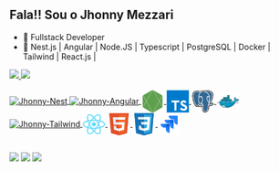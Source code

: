## Fala!! Sou o Jhonny Mezzari

- 🔭 Fullstack Developer
- 🌱  Nest.js | Angular | Node.JS | Typescript | PostgreSQL | Docker | Tailwind  | React.js |   
<div align="left">
  <a href="https://github.com/JhonnyBif">
  <img height="180em" src="https://github-readme-stats.vercel.app/api?username=JhonnyBif&show_icons=true&theme=synthwave&include_all_commits=true&count_private=true"/>
  <img height="170em" src="https://github-readme-stats.vercel.app/api/top-langs/?username=JhonnyBif&layout=compact&langs_count=7&theme=synthwave"/>
</div>
<div style="display: inline_block"><br>
  <img align="center" alt="Jhonny-Nest" height="40" width="40" src="[https://raw.githubusercontent.com/devicons/devicon/master/icons/nestjs/nestjs-plain.svg](https://devicon-website.vercel.app/api/nestjs/plain.svg)">
  <img align="center" alt="Jhonny-Angular" height="40" width="40" src="https://cdn.jsdelivr.net/gh/devicons/devicon/icons/angularjs/angularjs-plain.svg" >
  <img align="center" alt="Jhonny-Node" height="40" width="40" src="https://raw.githubusercontent.com/devicons/devicon/master/icons/nodejs/nodejs-plain.svg">
  <img align="center" alt="Jhonny-Ts" height="40" width="40" src="https://raw.githubusercontent.com/devicons/devicon/master/icons/typescript/typescript-plain.svg" >
  <img align="center" alt="Jhonny-postgreSQL" height="40" width="40" src="https://raw.githubusercontent.com/devicons/devicon/master/icons/postgresql/postgresql-original.svg">
  <img align="center" alt="Jhonny-Docker" height="40" width="40" src="https://raw.githubusercontent.com/devicons/devicon/master/icons/docker/docker-original.svg">
  <img align="center" alt="Jhonny-Tailwind" height="40" width="40" src="https://raw.githubusercontent.com/CyrisXD/CyrisXD/master/assets/TailwindCSS.png">
  <img align="center" alt="Jhonny-React" height="40" width="40" src="https://raw.githubusercontent.com/devicons/devicon/master/icons/react/react-original.svg">
  <img align="center" alt="Jhonny-HTML" height="40" width="40" src="https://raw.githubusercontent.com/devicons/devicon/master/icons/html5/html5-original.svg">
  <img align="center" alt="Jhonny-CSS" height="40" width="40" src="https://raw.githubusercontent.com/devicons/devicon/master/icons/css3/css3-original.svg">
  <img align="center" alt="Jhonny-Jira" height="40" width="40" src="https://raw.githubusercontent.com/devicons/devicon/master/icons/jira/jira-original.svg">
                                                                                                                                                     
</div>

##
<div> 
  <a href="https://www.linkedin.com/in/jhonny-bif-661aaa237/" target="_blank"><img src="https://img.shields.io/badge/-LinkedIn-%230077B5?style=for-the-badge&logo=linkedin&logoColor=white" target="_blank"></a> 
  <a href = "mailto:jhonnybif@smail.com"><img src="https://img.shields.io/badge/-Gmail-%23333?style=for-the-badge&logo=gmail&logoColor=white" target="_blank"></a>
   <a href="https://instagram.com/jhonnybif" target="_blank"><img src="https://img.shields.io/badge/-Instagram-%23E4405F?style=for-the-badge&logo=instagram&logoColor=white" target="_blank"></a>
</div>

